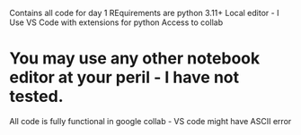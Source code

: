 Contains all code for day 1
REquirements are python 3.11+
Local editor - I Use VS Code with extensions for python
Access to collab
# You may use any other notebook editor at your peril - I have not tested.
All code is fully functional in google collab - VS code might have ASCII error
